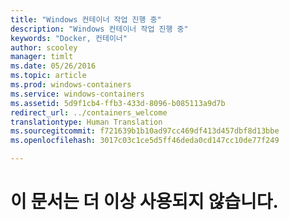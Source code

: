 ```yaml
---
title: "Windows 컨테이너 작업 진행 중"
description: "Windows 컨테이너 작업 진행 중"
keywords: "Docker, 컨테이너"
author: scooley
manager: timlt
ms.date: 05/26/2016
ms.topic: article
ms.prod: windows-containers
ms.service: windows-containers
ms.assetid: 5d9f1cb4-ffb3-433d-8096-b085113a9d7b
redirect_url: ../containers_welcome
translationtype: Human Translation
ms.sourcegitcommit: f721639b1b10ad97cc469df413d457dbf8d13bbe
ms.openlocfilehash: 3017c03c1ce5d5ff46deda0cd147cc10de77f249

---
```


# 이 문서는 더 이상 사용되지 않습니다.


<!--HONumber=Sep16_HO4-->


